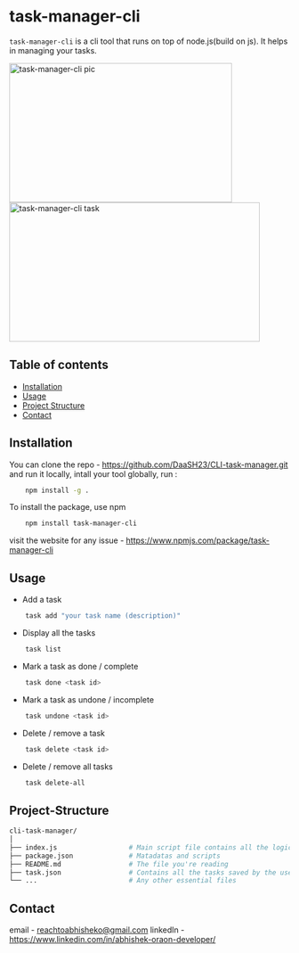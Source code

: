 # task-manager-cli

`task-manager-cli` is a cli tool that runs on top of node.js(build on js). It helps in managing your tasks.

<img src="https://github.com/user-attachments/assets/3c7e4e9c-016f-44f7-aa98-93011da67498" alt="task-manager-cli pic" width="400" height="250">
<img src="https://github.com/user-attachments/assets/136089ba-40fb-4d80-952b-69f21bbf7692" alt="task-manager-cli task" width="450" height="250">

## Table of contents

- [Installation](#installation)
- [Usage](#usage)
- [Project Structure](#project-structure)
- [Contact](#contact)


## Installation

You can clone the repo - https://github.com/DaaSH23/CLI-task-manager.git
and run it locally, intall your tool globally, run :
```bash
    npm install -g .
```

To install the package, use npm 
```bash
    npm install task-manager-cli
```

visit the website for any issue - https://www.npmjs.com/package/task-manager-cli

## Usage

- Add a task 
``` bash
    task add "your task name (description)"
```

- Display all the tasks
```bash
    task list
```

- Mark a task as done / complete
```bash
    task done <task id>
```

- Mark a task as undone / incomplete
```bash
    task undone <task id>
```

- Delete / remove a task
```bash
    task delete <task id>
```

- Delete / remove all tasks
```bash
    task delete-all
``` 

## Project-Structure

```bash
cli-task-manager/
│
├── index.js                  # Main script file contains all the logic 
├── package.json              # Matadatas and scripts
├── README.md                 # The file you're reading
├── task.json                 # Contains all the tasks saved by the user
└── ...                       # Any other essential files
```

## Contact
  email - reachtoabhisheko@gmail.com
  linkedIn - https://www.linkedin.com/in/abhishek-oraon-developer/
